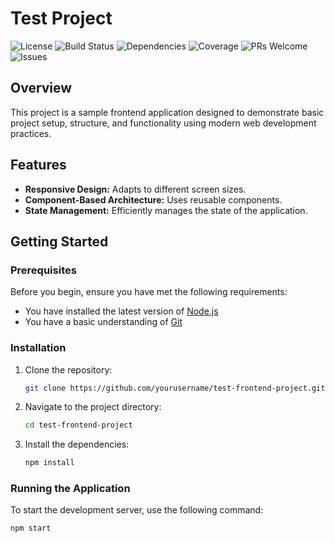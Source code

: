 <!--
<p align="left" > <img src="assets/img/test.jpg" width="1000px"/> </p>
-->



# Test Project




![License](https://img.shields.io/badge/license-MIT-blue.svg)
![Build Status](https://img.shields.io/badge/build-passing-brightgreen)
![Dependencies](https://img.shields.io/badge/dependencies-up%20to%20date-brightgreen)
![Coverage](https://img.shields.io/badge/coverage-100%25-brightgreen)
![PRs Welcome](https://img.shields.io/badge/PRs-welcome-brightgreen)
![Issues](https://img.shields.io/github/issues/yourusername/test-frontend-project)




## Overview



This project is a sample frontend application designed to demonstrate basic project setup, structure, and functionality using modern web development practices.


## Features


- **Responsive Design:** Adapts to different screen sizes.
- **Component-Based Architecture:** Uses reusable components.
- **State Management:** Efficiently manages the state of the application.

## Getting Started

### Prerequisites

Before you begin, ensure you have met the following requirements:

- You have installed the latest version of [Node.js](https://nodejs.org/)
- You have a basic understanding of [Git](https://git-scm.com/)

### Installation

1. Clone the repository:

    ```bash
    git clone https://github.com/yourusername/test-frontend-project.git
    ```

2. Navigate to the project directory:

    ```bash
    cd test-frontend-project
    ```

3. Install the dependencies:

    ```bash
    npm install
    ```

### Running the Application

To start the development server, use the following command:

```bash
npm start
